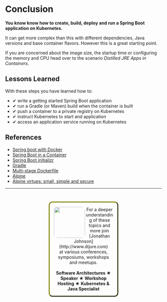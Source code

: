 # Conclusion #

**You know know how to create, build, deploy and run a Spring Boot application on Kubernetes.**

It can get more complex than this with different dependencies, Java versions and base container flavors. However this is a great starting point.

If you are concerned about the image size, the startup time or configuring the memory and CPU head over to the scenario _Distilled JRE Apps in Containers_.

## Lessons Learned ##

With these steps you have learned how to:

- &#x2714; write a getting started Spring Boot application
- &#x2714; run a Gradle (or Maven) build when the container is built
- &#x2714; push a container to a private registry on Kubernetes
- &#x2714; instruct Kubernetes to start and application
- &#x2714; access an application service running on Kubernetes

## References ##

- [Spring boot with Docker](https://spring.io/guides/gs/spring-boot-docker/)
- [Spring Boot in a Container](https://spring.io/blog/2018/11/08/spring-boot-in-a-container)
- [Spring Boot initializr](https://github.com/spring-io/initializr)
- [Gradle](https://gradle.org)
- [Multi-stage Dockerfile](https://docs.docker.com/develop/develop-images/multistage-build/)
- [Alpine](https://en.wikipedia.org/wiki/Alpine_Linux)
- [Alpine virtues: small, simple and secure](https://alpinelinux.org/about/)

------
<p style="text-align: center; padding: 1em; margin: 3em; margin-left: 10em; margin-right: 10em; border-; 1px; border-color: olive;  border-radius: 12px; border-style:outset">
<img align="left" src="/javajon/courses/kubernetes-pipelines/tekton/assets/jonathan-johnson.jpg" width="100" style="border-radius: 12px">
For a deeper understanding of these topics and more join <br>[Jonathan Johnson](http://www.dijure.com)<br> at various conferences, symposiums, workshops and meetups.
<br><br>
<b>Software Architectures ★ Speaker ★ Workshop Hosting ★ Kubernetes & Java Specialist</b>
</p>

